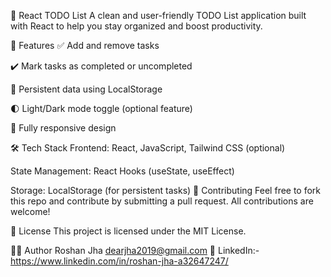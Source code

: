 📝 React TODO List
A clean and user-friendly TODO List application built with React to help you stay organized and boost productivity.

🚀 Features
✅ Add and remove tasks

✔️ Mark tasks as completed or uncompleted

💾 Persistent data using LocalStorage

🌓 Light/Dark mode toggle (optional feature)

📱 Fully responsive design

🛠️ Tech Stack
Frontend: React, JavaScript, Tailwind CSS (optional)

State Management: React Hooks (useState, useEffect)

Storage: LocalStorage (for persistent tasks)
🤝 Contributing
Feel free to fork this repo and contribute by submitting a pull request. All contributions are welcome!

📄 License
This project is licensed under the MIT License.

🙋‍♂️ Author
Roshan Jha
dearjha2019@gmail.com
🔗 LinkedIn:-https://www.linkedin.com/in/roshan-jha-a32647247/
